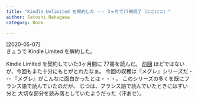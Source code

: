 ```yaml
---
title: "Kindle Unlimited を解約した --- 3ヶ月で77冊読了（にこにこ）"
author: Satoshi Nakagawa
category: Book

---
```


[2020-05-07]  
 きょうで Kindle Limited を解約した。

Kindle Limited を契約していた3ヶ月間に 77冊を読んだ。
[前回](http://www.merapano.net/~satoshi/private/diary/2017-04-30-1.html)
ほどではないが、今回もまた十分にもとがとれたなぁ。
今回の収穫は『メグレ』シリーズだ ---
『メグレ』がこんなに面白かったとは・・・。
このシリーズの多くを既にフランス語で読んでいたのだが、
じつは、フランス語で読んでいたときにはずい分と
大切な部分を読み落としていたようだった（汗あせ）。

